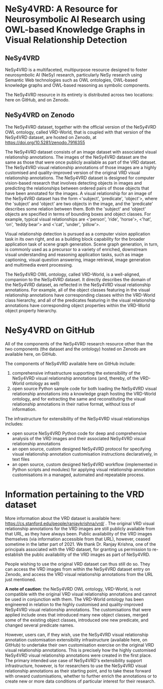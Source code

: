 # NeSy4VRD: A Resource for Neurosymbolic AI Research using OWL-based Knowledge Graphs in Visual Relationship Detection

## NeSy4VRD

NeSy4VRD is a multifaceted, multipurpose resource designed to foster neurosymbolic AI (NeSy) research, particularly NeSy research using Semantic Web technologies such as OWL ontologies, OWL-based knowledge graphs and OWL-based reasoning as symbolic components.

The NeSy4VRD resource in its entirety is distributed across two locations: here on GitHub, and on Zenodo.

## NeSy4VRD on Zenodo

The NeSy4VRD dataset, together with the official version of the NeSy4VRD OWL ontology, called VRD-World, that is coupled with that version of the NeSy4VRD dataset, are hosted on Zenodo, at
https://doi.org/10.5281/zenodo.7916355

The NeSy4VRD dataset consists of an image dataset with associated visual relationship annotations. The images of the NeSy4VRD dataset are the same as those that were once publicly available as part of the VRD dataset. The NeSy4VRD visual relationship annotations of those images are a highly customised and quality-improved version of the original VRD visual relationship annotations.  The NeSy4VRD dataset is designed for computer vision-based research that involves detecting objects in images and predicting the relationships between ordered pairs of those objects that have been annotated for the images.  A visual relationship for an image of the NeSy4VRD dataset has the form <'subject', 'predicate', 'object'>, where the 'subject' and 'object' are two objects in the image, and the 'predicate' describes some relation between them.  Both the 'subject' and 'object' objects are specified in terms of bounding boxes and object classes.  For example, typical visual relationships are <'person', 'ride', 'horse'>, <'hat', 'on', 'teddy bear'> and <'cat', 'under', 'pillow'>.

Visual relationship detection is pursued as a computer vision application task in its own right, and as a building block capability for the broader application task of scene graph generation.  Scene graph generation, in turn, is commonly used as a precursor to a variety of enriched, downstream visual understanding and reasoning application tasks, such as image captioning, visual question answering, image retrieval, image generation and multimedia event processing.

The NeSy4VRD OWL ontology, called VRD-World, is a well-aligned, companion to the NeSy4VRD dataset. It directly describes the domain of the NeSy4VRD dataset, as reflected in the NeSy4VRD visual relationship annotations.  For example, all of the object classes featuring in the visual relationship annotations have corresponding classes within the VRD-World class hierarchy, and all of the predicates featuring in the visual relationship annotations have corresponding object properties within the VRD-World object property hierarchy.

# NeSy4VRD on GitHub

All of the components of the NeSy4VRD research resource other than the two components (the dataset and the ontology) hosted on Zenodo are available here, on GitHub.

The components of NeSy4VRD available here on GitHub include:
1. comprehensive infrastructure supporting the extensibility of the NeSy4VRD visual relationship annotations (and, thereby, of the VRD-World ontology as well)
2. open source Python sample code for both loading the NeSy4VRD visual relationship annotations into a knowledge graph hosting the VRD-World ontology, and for extracting the same and reconstituting the visual relationship annotations in their native format, without loss of information.

The infrastructure for extensibility of the NeSy4VRD visual relationships includes:
* open source NeSy4VRD Python code for deep and comprehensive analysis of the VRD images and their associated NeSy4VRD visual relationship annotations
* an open source, custom designed NeSy4VRD protocol for specifying visual relationship annotation customisation instructions declaratively, in text files
* an open source, custom designed NeSy4VRD workflow (implemented in Python scripts and modules) for applying visual relationship annotation customisations in a managed, automated and repeatable process.

# Information pertaining to the VRD dataset

More information about the VRD dataset is available here: https://cs.stanford.edu/people/ranjaykrishna/vrd/ . The original VRD visual relationship annotations for the VRD images are still publicly available from that URL, as they have always been.  Public availability of the VRD images themselves (via information accessible from that URL), however, ceased sometime in the latter part of 2021.  We thank Dr. Ranjay Krishna, one of the principals associated with the VRD dataset, for granting us permission to re-establish the public availability of the VRD images as part of NeSy4VRD.

People wishing to use the original VRD dataset can thus still do so. They can access the VRD images from within the NeSy4VRD dataset entry on Zenodo, and access the VRD visual relationship annotations from the URL just mentioned.

**A note of caution**: the NeSy4VRD OWL ontology, VRD-World, is not compatible with the original VRD visual relationship annotations and cannot be used in conjunction with them.  The VRD-World ontology has been engineered in relation to the highly customised and quality-improved NeSy4VRD visual relationship annotations. The customisations that were applied include ones that introduced many new object classes, merged some of the existing object classes, introduced one new predicate, and changed several predicate names.

However, users can, if they wish, use the NeSy4VRD visual relationship annotation customisation extensibility infrastructure (available here, on GitHub) to undertake their own customisation exercise on the original VRD visual relationship annotations. This is precisely how the highly customised NeSy4VRD visual relationship annotations were created in the first place. The primary intended use case of NeSy4VRD's extensibility support infrastructure, however, is for researchers to use the NeSy4VRD visual relationship annotations as their starting point, and to take these forward with onward customisations, whether to further enrich the annotations or to create new or more data conditions of particular interest for their research.


